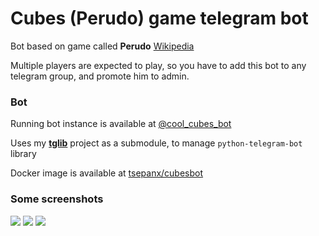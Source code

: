 # Cubes (Perudo) game telegram bot

Bot based on game called **Perudo**
[Wikipedia](https://ru.wikipedia.org/wiki/%D0%9F%D0%B5%D1%80%D1%83%D0%B4%D0%BE)

Multiple players are expected to play, so you have to add this bot to any telegram group, and promote him to admin.

### Bot

Running bot instance is available at [@cool_cubes_bot](https://t.me/cool_cubes_bot)

Uses my **[tglib](https://github.com/tsepanx/tglib)** project as a submodule, to manage `python-telegram-bot` library

Docker image is available at [tsepanx/cubesbot](https://hub.docker.com/r/tsepanx/cubesbot)

### Some screenshots
![](https://i.imgur.com/Wcdyiwj.png)
![](https://i.imgur.com/vwbAESr.png)
![](https://i.imgur.com/2kFpqJk.png)
